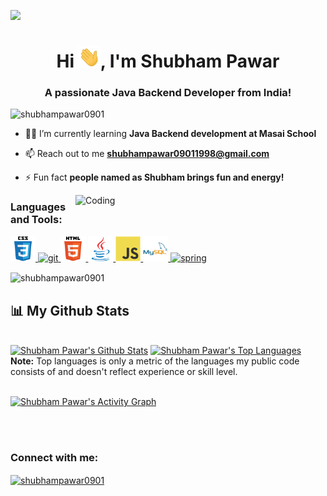 <a href="#"><img width="50%" height="auto" src="https://www.aegisinfoways.com/images/java/java.jpg" height="105px"/></a>

<h1 align="center">Hi <img src="https://raw.githubusercontent.com/ABSphreak/ABSphreak/master/gifs/Hi.gif" width="35">, I'm Shubham Pawar</h1>
<h3 align="center">A passionate Java Backend Developer from India!</h3>

<p align="left"> <img src="https://komarev.com/ghpvc/?username=shubhampawar0901&label=Profile%20views&color=0e75b6&style=flat" alt="shubhampawar0901" /> </p>

- 👨‍💻 I’m currently learning **Java Backend development at Masai School**

- 📫 Reach out to me **shubhampawar09011998@gmail.com**

- ⚡ Fun fact **people named as Shubham brings fun and energy!**
<img align="right" alt="Coding" width="400" src="https://cdn.sanity.io/images/ordgikwe/production/a830c5182852e35bcd0dc07b90122f07ecd15f48-700x525.gif?w=700&h=525&auto=format">




<h3 align="left">Languages and Tools:</h3>
<p align="left"> <a href="https://www.w3schools.com/css/" target="_blank" rel="noreferrer"> <img src="https://raw.githubusercontent.com/devicons/devicon/master/icons/css3/css3-original-wordmark.svg" alt="css3" width="40" height="40"/> </a> <a href="https://git-scm.com/" target="_blank" rel="noreferrer"> <img src="https://www.vectorlogo.zone/logos/git-scm/git-scm-icon.svg" alt="git" width="40" height="40"/> </a> <a href="https://www.w3.org/html/" target="_blank" rel="noreferrer"> <img src="https://raw.githubusercontent.com/devicons/devicon/master/icons/html5/html5-original-wordmark.svg" alt="html5" width="40" height="40"/> </a> <a href="https://www.java.com" target="_blank" rel="noreferrer"> <img src="https://raw.githubusercontent.com/devicons/devicon/master/icons/java/java-original.svg" alt="java" width="40" height="40"/> </a> <a href="https://developer.mozilla.org/en-US/docs/Web/JavaScript" target="_blank" rel="noreferrer"> <img src="https://raw.githubusercontent.com/devicons/devicon/master/icons/javascript/javascript-original.svg" alt="javascript" width="40" height="40"/> </a> <a href="https://www.mysql.com/" target="_blank" rel="noreferrer"> <img src="https://raw.githubusercontent.com/devicons/devicon/master/icons/mysql/mysql-original-wordmark.svg" alt="mysql" width="40" height="40"/> </a> <a href="https://spring.io/" target="_blank" rel="noreferrer"> <img src="https://www.vectorlogo.zone/logos/springio/springio-icon.svg" alt="spring" width="40" height="40"/> </a> </p>



<p><img align="center" src="https://github-readme-streak-stats.herokuapp.com/?user=shubhampawar0901&" alt="shubhampawar0901" /></p>

## 📊 My Github Stats

  <br/>
    <a href="https://github.com/shubhampawar0901/github-readme-stats"><img alt="Shubham Pawar's Github Stats" src="https://github-readme-stats.vercel.app/api?username=shubhampawar0901&show_icons=true&count_private=true&theme=react&hide_border=true&bg_color=0D1117" /></a>
  <a href="https://github.com/shubhampawar0901/github-readme-stats"><img alt="Shubham Pawar's Top Languages" src="https://github-readme-stats.vercel.app/api/top-langs/?username=shubhampawar0901&langs_count=8&count_private=true&layout=compact&theme=react&hide_border=true&bg_color=0D1117" /></a>
  <br/>
  <b>Note:</b> Top languages is only a metric of the languages my public code consists of and doesn't reflect experience or skill level.


<br/>
<br/>

<a href="https://github.com/shubhampawar0901/github-readme-activity-graph"><img alt="Shubham Pawar's Activity Graph" src="https://activity-graph.herokuapp.com/graph?username=shubhampawar0901&bg_color=0D1117&color=5BCDEC&line=5BCDEC&point=FFFFFF&hide_border=true" /></a>

<br/>
<br/>
<h3 align="left">Connect with me:</h3>
<p align="left">
<a href="https://linkedin.com/in/shubhampawar0901" target="blank"><img align="center" src="https://raw.githubusercontent.com/rahuldkjain/github-profile-readme-generator/master/src/images/icons/Social/linked-in-alt.svg" alt="shubhampawar0901" height="30" width="40" /></a>
</p>
